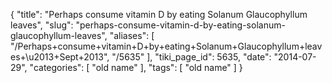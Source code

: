 {
    "title": "Perhaps consume vitamin D by eating Solanum Glaucophyllum leaves",
    "slug": "perhaps-consume-vitamin-d-by-eating-solanum-glaucophyllum-leaves",
    "aliases": [
        "/Perhaps+consume+vitamin+D+by+eating+Solanum+Glaucophyllum+leaves+\u2013+Sept+2013",
        "/5635"
    ],
    "tiki_page_id": 5635,
    "date": "2014-07-29",
    "categories": [
        "old name"
    ],
    "tags": [
        "old name"
    ]
}